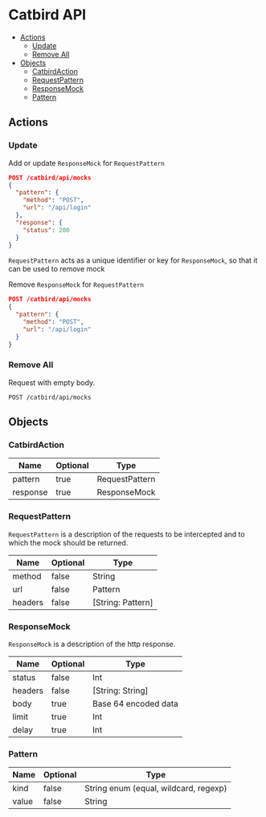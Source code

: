 # Catbird API

- [Actions](##Actions)
  - [Update](###Update)
  - [Remove All](###remove-all)
- [Objects](##Objects)
  - [CatbirdAction](###CatbirdAction)
  - [RequestPattern](###RequestPattern)
  - [ResponseMock](###ResponseMock)
  - [Pattern](###Pattern)

## Actions

### Update

Add or update `ResponseMock` for `RequestPattern`

```json
POST /catbird/api/mocks
{
  "pattern": {
    "method": "POST",
    "url": "/api/login"
  },
  "response": {
    "status": 200
  }
}
```

`RequestPattern` acts as a unique identifier or key for `ResponseMock`, so that it can be used to remove mock

Remove `ResponseMock` for `RequestPattern`

```json
POST /catbird/api/mocks
{
  "pattern": {
    "method": "POST",
    "url": "/api/login"
  }
}
```

### Remove All

Request with empty body.

```
POST /catbird/api/mocks
```

## Objects

### CatbirdAction

Name     | Optional | Type
---------|----------|-------
pattern  | true     | RequestPattern
response | true     | ResponseMock

### RequestPattern

`RequestPattern` is a description of the requests to be intercepted and to which the mock should be returned.

Name    | Optional | Type
--------|----------|-------
method  | false    | String
url     | false    | Pattern
headers | false    | [String: Pattern]

### ResponseMock

`ResponseMock` is a description of the http response.

Name    | Optional | Type
--------|----------|-------
status  | false    | Int
headers | false    | [String: String]
body    | true     | Base 64 encoded data
limit   | true     | Int
delay   | true     | Int

### Pattern

Name  | Optional | Type
------|----------|-------
kind  | false    | String enum (equal, wildcard, regexp)
value | false    | String
